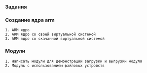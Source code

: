 ### Задания

### Создание ядра arm
    
    1. ARM ядро
    2. ARM ядро со своей виртуальной системой
    3. ARM ядро со скачанной виртуальной системой

### Модули
    1. Написать модули для демонстрации загрузки и выгрузки модуля
    2. Модуль с использованием файловых устройств
